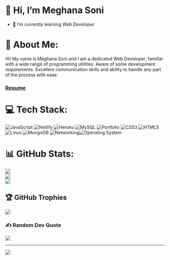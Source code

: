 # 👋 Hi, I’m Meghana Soni

- 🌱 I’m currently learning *Web Developer*


# 💫 About Me:
<p>Hi! My name is <span> Meghana Soni </span> and I am a dedicated Web Developer, familiar with a wide range of programming utilities. Aware of some development requirements. Excellent communication skills and ability to handle any part of the process with ease.

 <h3>
  <a href="(https://drive.google.com/file/d/1dFkQpiJ8yM83kZw5pvsHX84yq8AIlCfZ/view?usp=sharing)" target="_blank"> Resume </a>
</h3>
 
# 💻 Tech Stack:
![JavaScript](https://img.shields.io/badge/javascript-%23323330.svg?style=for-the-badge&logo=javascript&logoColor=%23F7DF1E) ![Netlify](https://img.shields.io/badge/netlify-%23000000.svg?style=for-the-badge&logo=netlify&logoColor=#00C7B7) ![Heroku](https://img.shields.io/badge/heroku-%23430098.svg?style=for-the-badge&logo=heroku&logoColor=white) ![MySQL](https://img.shields.io/badge/mysql-%2300f.svg?style=for-the-badge&logo=mysql&logoColor=white) ![Portfolio](https://img.shields.io/badge/Portfolio-%23000000.svg?style=for-the-badge&logo=firefox&logoColor=#FF7139) ![CSS3](https://img.shields.io/badge/css3-%231572B6.svg?style=for-the-badge&logo=css3&logoColor=white) ![HTML5](https://img.shields.io/badge/html5-%23E34F26.svg?style=for-the-badge&logo=html5&logoColor=white) ![Linux](https://img.shields.io/badge/-Linux-green?style=for-the-badge&logo=Linux5&logoColor=white) ![MongoDB](https://img.shields.io/badge/-MongoDB-orange?style=for-the-badge&logo=MongoDB5&logoColor=white)
![Networking](https://img.shields.io/badge/-Networking-blue?style=for-the-badge&logo=NetworkingDB5&logoColor=white)![Operating System](https://img.shields.io/badge/-operating%20system%20-lightgrey?style=for-the-badge&logo=OperatingSystemDB5&logoColor=white)

# 📊 GitHub Stats:
![](https://github-readme-stats.vercel.app/api?username=itsmoon003&theme=dark&hide_border=false&include_all_commits=false&count_private=false)<br/>
![](https://github-readme-streak-stats.herokuapp.com/?user=itsmoon003&theme=dark&hide_border=false)<br/>
![](https://github-readme-stats.vercel.app/api/top-langs/?username=itsmoon003&theme=dark&hide_border=false&include_all_commits=false&count_private=false&layout=compact)

## 🏆 GitHub Trophies
![](https://github-profile-trophy.vercel.app/?username=itsmoon003&theme=radical&no-frame=false&no-bg=true&margin-w=4)

### ✍️ Random Dev Quote
![](https://quotes-github-readme.vercel.app/api?type=horizontal&theme=radical)


---
[![](https://visitcount.itsvg.in/api?id=itsmoon003&icon=0&color=0)](https://visitcount.itsvg.in)

<!-- Proudly created with GPRM ( https://gprm.itsvg.in ) -->
